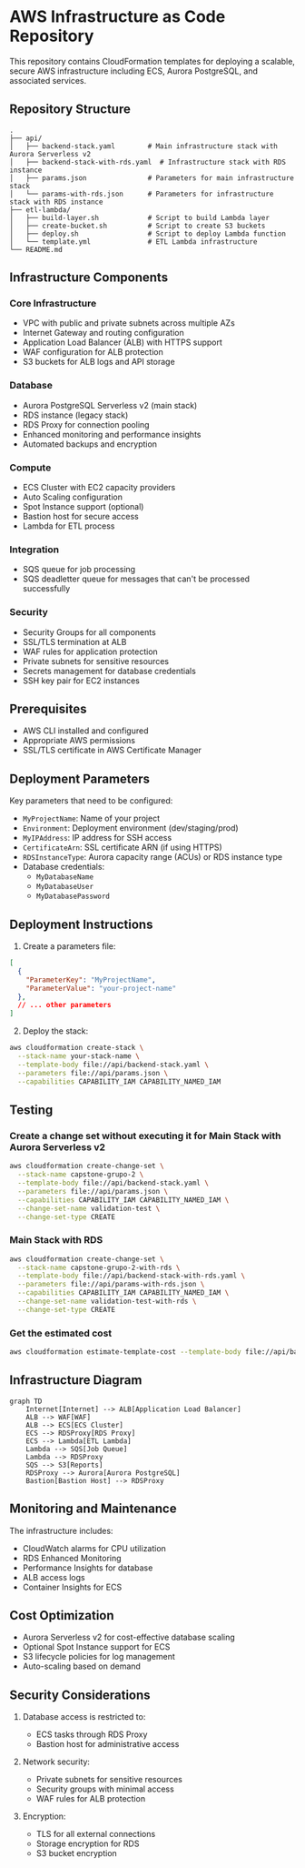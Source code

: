 # AWS Infrastructure as Code Repository

This repository contains CloudFormation templates for deploying a scalable, secure AWS infrastructure including ECS, Aurora PostgreSQL, and associated services.

## Repository Structure

```
.
├── api/
│   ├── backend-stack.yaml        # Main infrastructure stack with Aurora Serverless v2
│   ├── backend-stack-with-rds.yaml  # Infrastructure stack with RDS instance
│   ├── params.json               # Parameters for main infrastructure stack
│   └── params-with-rds.json      # Parameters for infrastructure stack with RDS instance
├── etl-lambda/
│   ├── build-layer.sh            # Script to build Lambda layer
│   ├── create-bucket.sh          # Script to create S3 buckets
│   ├── deploy.sh                 # Script to deploy Lambda function
│   └── template.yml              # ETL Lambda infrastructure
└── README.md
```

## Infrastructure Components

### Core Infrastructure
- VPC with public and private subnets across multiple AZs
- Internet Gateway and routing configuration
- Application Load Balancer (ALB) with HTTPS support
- WAF configuration for ALB protection
- S3 buckets for ALB logs and API storage

### Database
- Aurora PostgreSQL Serverless v2 (main stack)
- RDS instance (legacy stack)
- RDS Proxy for connection pooling
- Enhanced monitoring and performance insights
- Automated backups and encryption

### Compute
- ECS Cluster with EC2 capacity providers
- Auto Scaling configuration
- Spot Instance support (optional)
- Bastion host for secure access
- Lambda for ETL process

### Integration
- SQS queue for job processing
- SQS deadletter queue for messages that can't be processed successfully

### Security
- Security Groups for all components
- SSL/TLS termination at ALB
- WAF rules for application protection
- Private subnets for sensitive resources
- Secrets management for database credentials
- SSH key pair for EC2 instances

## Prerequisites

- AWS CLI installed and configured
- Appropriate AWS permissions
- SSL/TLS certificate in AWS Certificate Manager

## Deployment Parameters

Key parameters that need to be configured:

- `MyProjectName`: Name of your project
- `Environment`: Deployment environment (dev/staging/prod)
- `MyIPAddress`: IP address for SSH access
- `CertificateArn`: SSL certificate ARN (if using HTTPS)
- `RDSInstanceType`: Aurora capacity range (ACUs) or RDS instance type
- Database credentials:
  - `MyDatabaseName`
  - `MyDatabaseUser`
  - `MyDatabasePassword`

## Deployment Instructions

1. Create a parameters file:

```json
[
  {
    "ParameterKey": "MyProjectName",
    "ParameterValue": "your-project-name"
  },
  // ... other parameters
]
```

2. Deploy the stack:
```bash
aws cloudformation create-stack \
  --stack-name your-stack-name \
  --template-body file://api/backend-stack.yaml \
  --parameters file://api/params.json \
  --capabilities CAPABILITY_IAM CAPABILITY_NAMED_IAM
```

## Testing

### Create a change set without executing it for Main Stack with Aurora Serverless v2
```bash
aws cloudformation create-change-set \
  --stack-name capstone-grupo-2 \
  --template-body file://api/backend-stack.yaml \
  --parameters file://api/params.json \
  --capabilities CAPABILITY_IAM CAPABILITY_NAMED_IAM \
  --change-set-name validation-test \
  --change-set-type CREATE
```

### Main Stack with RDS
```bash
aws cloudformation create-change-set \
  --stack-name capstone-grupo-2-with-rds \
  --template-body file://api/backend-stack-with-rds.yaml \
  --parameters file://api/params-with-rds.json \
  --capabilities CAPABILITY_IAM CAPABILITY_NAMED_IAM \
  --change-set-name validation-test-with-rds \
  --change-set-type CREATE
```

### Get the estimated cost
```bash
aws cloudformation estimate-template-cost --template-body file://api/backend-stack.yaml --parameters file://api/params.json
```

## Infrastructure Diagram

```mermaid
graph TD
    Internet[Internet] --> ALB[Application Load Balancer]
    ALB --> WAF[WAF]
    ALB --> ECS[ECS Cluster]
    ECS --> RDSProxy[RDS Proxy]
    ECS --> Lambda[ETL Lambda]
    Lambda --> SQS[Job Queue]
    Lambda --> RDSProxy
    SQS --> S3[Reports]
    RDSProxy --> Aurora[Aurora PostgreSQL]
    Bastion[Bastion Host] --> RDSProxy
```

## Monitoring and Maintenance

The infrastructure includes:
- CloudWatch alarms for CPU utilization
- RDS Enhanced Monitoring
- Performance Insights for database
- ALB access logs
- Container Insights for ECS

## Cost Optimization

- Aurora Serverless v2 for cost-effective database scaling
- Optional Spot Instance support for ECS
- S3 lifecycle policies for log management
- Auto-scaling based on demand

## Security Considerations

1. Database access is restricted to:
   - ECS tasks through RDS Proxy
   - Bastion host for administrative access

2. Network security:
   - Private subnets for sensitive resources
   - Security groups with minimal access
   - WAF rules for ALB protection

3. Encryption:
   - TLS for all external connections
   - Storage encryption for RDS
   - S3 bucket encryption


